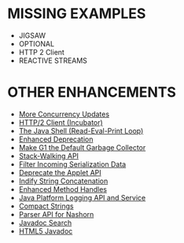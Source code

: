 # MISSING EXAMPLES

- JIGSAW
- OPTIONAL
- HTTP 2 Client
- REACTIVE STREAMS

# OTHER ENHANCEMENTS
- [More Concurrency Updates](http://openjdk.java.net/jeps/266)
- [HTTP/2 Client (Incubator)](http://openjdk.java.net/jeps/110)
- [The Java Shell (Read-Eval-Print Loop)](http://openjdk.java.net/jeps/222)
- [Enhanced Deprecation](http://openjdk.java.net/jeps/277)
- [Make G1 the Default Garbage Collector](http://openjdk.java.net/jeps/248)
- [Stack-Walking API](http://openjdk.java.net/jeps/259)
- [Filter Incoming Serialization Data](http://openjdk.java.net/jeps/290)
- [Deprecate the Applet API](http://openjdk.java.net/jeps/289)
- [Indify String Concatenation](http://openjdk.java.net/jeps/280)
- [Enhanced Method Handles](http://openjdk.java.net/jeps/274)
- [Java Platform Logging API and Service](http://openjdk.java.net/jeps/264)
- [Compact Strings](http://openjdk.java.net/jeps/254)
- [Parser API for Nashorn](http://openjdk.java.net/jeps/236)
- [Javadoc Search](http://openjdk.java.net/jeps/225)
- [HTML5 Javadoc](http://openjdk.java.net/jeps/224)